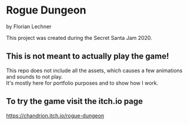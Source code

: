 # Rogue Dungeon
by Florian Lechner

This project was created during the Secret Santa Jam 2020.

## This is not meant to actually play the game!
This repo does not include all the assets, which causes a few animations and sounds to not play.<br>
It's mostly here for portfolio purposes and to show how I work.

## To try the game visit the itch.io page
https://chandrion.itch.io/rogue-dungeon
